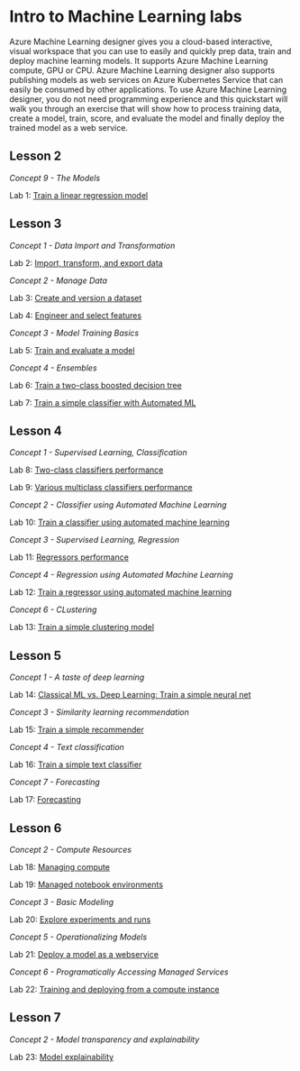 # Intro to Machine Learning labs

Azure Machine Learning designer gives you a cloud-based interactive, visual workspace that you can use to easily and quickly prep data, train and deploy machine learning models. It supports Azure Machine Learning compute, GPU or CPU. Azure Machine Learning designer also supports publishing models as web services on Azure Kubernetes Service that can easily be consumed by other applications. To use Azure Machine Learning designer, you do not need programming experience and this quickstart will walk you through an exercise that will show how to process training data, create a model, train, score, and evaluate the model and finally deploy the trained model as a web service.

## Lesson 2

*Concept 9 - The Models*

Lab 1: [Train a linear regression model](./aml-visual-interface/lab-01/README.md)

## Lesson 3 

*Concept 1 - Data Import and Transformation*

Lab 2: [Import, transform, and export data](./aml-visual-interface/lab-02/README.md)

*Concept 2 - Manage Data*

Lab 3: [Create and version a dataset](./aml-visual-interface/lab-03/README.md)


Lab 4: [Engineer and select features](./aml-visual-interface/lab-04/README.md)

*Concept 3 - Model Training Basics*

Lab 5: [Train and evaluate a model](./aml-visual-interface/lab-05/README.md)

*Concept 4 - Ensembles*

Lab 6: [Train a two-class boosted decision tree](./aml-visual-interface/lab-06/README.md)

Lab 7: [Train a simple classifier with Automated ML](./aml-visual-interface/lab-07/README.md)

## Lesson 4

*Concept 1 - Supervised Learning, Classification*

Lab 8: [Two-class classifiers performance](./aml-visual-interface/lab-08/README.md)

Lab 9: [Various multiclass classifiers performance](./aml-visual-interface/lab-09/README.md)

*Concept 2 - Classifier using Automated Machine Learning*

Lab 10: [Train a classifier using automated machine learning](./aml-visual-interface/lab-10/README.md)

*Concept 3 - Supervised Learning, Regression*

Lab 11: [Regressors performance](./aml-visual-interface/lab-11/README.md)

*Concept 4 - Regression using Automated Machine Learning*

Lab 12: [Train a regressor using automated machine learning](./aml-visual-interface/lab-12/README.md)

*Concept 6 - CLustering*

Lab 13: [Train a simple clustering model](./aml-visual-interface/lab-13/README.md)

## Lesson 5

*Concept 1 - A taste of deep learning*

Lab 14: [Classical ML vs. Deep Learning: Train a simple neural net](./aml-visual-interface/lab-14/README.md)

*Concept 3 - Similarity learning recommendation*

Lab 15: [Train a simple recommender](./aml-visual-interface/lab-15/README.md)

*Concept 4 - Text classification*

Lab 16: [Train a simple text classifier](./aml-visual-interface/lab-16/README.md)

*Concept 7 - Forecasting*

Lab 17: [Forecasting](./aml-visual-interface/lab-17/README.md)


## Lesson 6

*Concept 2 - Compute Resources*

Lab 18: [Managing compute](./aml-visual-interface/lab-18/README.md)

Lab 19: [Managed notebook environments](./aml-visual-interface/lab-19/README.md)

*Concept 3 - Basic Modeling*

Lab 20: [Explore experiments and runs](./aml-visual-interface/lab-20/README.md)

*Concept 5 - Operationalizing Models*

Lab 21: [Deploy a model as a webservice](./aml-visual-interface/lab-21/README.md)

*Concept 6 - Programatically Accessing Managed Services*

Lab 22: [Training and deploying from a compute instance](./aml-visual-interface/lab-22/README.md)

## Lesson 7

*Concept 2 - Model transparency and explainability*

Lab 23: [Model explainability](./aml-visual-interface/lab-23/README.md)
